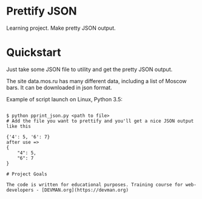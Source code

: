 # Prettify JSON

Learning project. Make pretty JSON output.

# Quickstart

Just take some JSON file to utility and get the pretty JSON output.

The site data.mos.ru has many different data, including a list of Moscow bars. It can be downloaded in json format.

Example of script launch on Linux, Python 3.5:

```#!bash

$ python pprint_json.py <path to file>
# Add the file you want to prettify and you'll get a nice JSON output like this

{'4': 5, '6': 7}
after use =>
{
    "4": 5,
    "6": 7
}

# Project Goals

The code is written for educational purposes. Training course for web-developers - [DEVMAN.org](https://devman.org)
